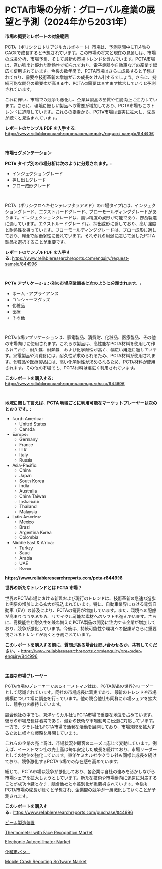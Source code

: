 <p><h1>PCTA市場の分析：グローバル産業の展望と予測（2024年から2031年）</h1></p><p><strong>市場の概要とレポートの対象範囲</strong></p>
<p><p>PCTA（ポリシクロトリアジルカルボネート）市場は、予測期間中に11.4％のCAGRで成長すると予想されています。この市場の将来と現在の見通しは、市場の成長分析、市場予測、そして最新の市場トレンドを含んでいます。PCTA市場は、高い強度と優れた耐熱性で知られており、電子機器や自動車などの産業で幅広く使用されています。今後の数年間で、PCTA市場はさらに成長すると予想されており、需要や技術革新の増加がこの成長をけん引するでしょう。さらに、持続可能な開発の重要性が高まる中、PCTAの需要はますます拡大していくと予測されています。</p><p>これに伴い、市場での競争も激化し、企業は製品の品質や性能向上に注力しています。さらに、環境に優しい製品への需要が増加しており、PCTA市場もこのトレンドに追随しています。これらの要素から、PCTA市場は着実に拡大し、成長が続くと見込まれています。</p></p>
<p><strong>レポートのサンプル PDF を入手する:</strong> <a href="https://www.reliableresearchreports.com/enquiry/request-sample/844996">https://www.reliableresearchreports.com/enquiry/request-sample/844996</a></p>
<p>&nbsp;</p>
<p><strong>市場セグメンテーション</strong></p>
<p><strong>PCTA タイプ別の市場分析は次のように分類されます。:</strong></p>
<p><ul><li>インジェクショングレード</li><li>押し出しグレード</li><li>ブロー成形グレード</li></ul></p>
<p>&nbsp;</p>
<p><p>PCTA（ポリシクロヘキセンテレフタラアミド）の市場タイプには、インジェクショングレード、エクストルードグレード、ブローモールディンググレードがあります。インジェクショングレードは、高い精度の成形が可能であり、部品製造に適しています。エクストルードグレードは、押出成形に適しており、高い強度と耐熱性を持っています。ブローモールディンググレードは、ブロー成形に適しており、軽量で耐衝撃性に優れています。それぞれの用途に応じて適したPCTA製品を選択することが重要です。</p></p>
<p><strong>レポートのサンプル PDF を入手する:</strong>&nbsp;<a href="https://www.reliableresearchreports.com/enquiry/request-sample/844996">https://www.reliableresearchreports.com/enquiry/request-sample/844996</a></p>
<p>&nbsp;</p>
<p><strong> PCTA アプリケーション別の市場産業調査は次のように分類されます。:</strong></p>
<p><ul><li>ホーム・アプライアンス</li><li>コンシューマグッズ</li><li>化粧品</li><li>医療</li><li>その他</li></ul></p>
<p>&nbsp;</p>
<p><p>PCTA市場アプリケーションは、家電製品、消費財、化粧品、医療製品、その他の市場向けに使用されます。これらの製品は、高性能なPCTA材料を使用して作られており、耐久性、耐熱性、および化学耐性が高く、幅広い用途に適しています。家電製品や消費財には、耐久性が求められるため、PCTA材料が使用されます。化粧品や医療製品には、高い化学耐性が求められるため、PCTA材料が使用されます。その他の市場でも、PCTA材料は幅広く利用されています。</p></p>
<p><strong>このレポートを購入する:</strong>&nbsp; <a href="https://www.reliableresearchreports.com/purchase/844996">https://www.reliableresearchreports.com/purchase/844996</a></p>
<p>&nbsp;</p>
<p><strong>地域に関して言えば、PCTA 地域ごとに利用可能なマーケットプレーヤーは次のとおりです。:</strong></p>
<p><ul>
    <li>
        North America:
        <ul>
            <li>United States</li>
            <li>Canada</li>
        </ul>
    </li>
    <li>
        Europe:
        <ul>
            <li>Germany</li>
            <li>France</li>
            <li>U.K.</li>
            <li>Italy</li>
            <li>Russia</li>
        </ul>
    </li>
    <li>
        Asia-Pacific:
        <ul>
            <li>China</li>
            <li>Japan</li>
            <li>South Korea</li>
            <li>India</li>
            <li>Australia</li>
            <li>China Taiwan</li>
            <li>Indonesia</li>
            <li>Thailand</li>
            <li>Malaysia</li>
        </ul>
    </li>
    <li>
        Latin America:
        <ul>
            <li>Mexico</li>
            <li>Brazil</li>
            <li>Argentina Korea</li>
            <li>Colombia</li>
        </ul>
    </li>
    <li>
        Middle East & Africa:
        <ul>
            <li>Turkey</li>
            <li>Saudi</li>
            <li>Arabia</li>
            <li>UAE</li>
            <li>Korea</li>
        </ul>
    </li>
    </ul></p>
<p><strong><a href="https://www.reliableresearchreports.com/pcta-r844996">https://www.reliableresearchreports.com/pcta-r844996</a></strong>&nbsp;</p>
<p><strong>世界の新たなトレンドとは PCTA 市場？</strong></p>
<p><p>世界のPCTA市場における新興および現行のトレンドは、技術革新の急速な進歩と需要の増加による拡大が見込まれています。特に、自動車業界における電気自動車（EV）の普及により、PCTAの需要が増加しています。また、環境への配慮が高まりつつあるため、リサイクル可能な素材へのシフトも進んでいます。さらに、高機能性と耐久性を兼ね備えたPCTA製品の開発に注力する企業が増加しており、競争が激化しています。今後は、持続可能性や環境への配慮がさらに重要視されるトレンドが続くと予測されています。</p></p>
<p><strong>このレポートを購入する前に、質問がある場合は問い合わせるか、共有してください。</strong>- <a href="https://www.reliableresearchreports.com/enquiry/pre-order-enquiry/844996">https://www.reliableresearchreports.com/enquiry/pre-order-enquiry/844996</a></p>
<p>&nbsp;</p>
<p><strong>主要な市場プレーヤー</strong></p>
<p><p>PCTA市場のプレーヤーであるイーストマン社は、PCTA製品の世界的リーダーとして認識されています。同社の市場成長は着実であり、最新のトレンドや市場規模について常に調査を行っています。他の競合他社も同様に市場シェアを拡大し、競争力を維持しています。</p><p>競合他社の中でも、東洋ケミカル社もPCTA市場で重要な地位を占めています。彼らの市場成長は着実であり、最新の技術や市場動向に迅速に対応しています。一方で、クラレ社もPCTA市場で活発な活動を展開しており、市場規模を拡大するために様々な戦略を展開しています。</p><p>これらの企業の売上高は、市場状況や顧客のニーズに応じて変動しています。例えば、イーストマン社の売上高は毎年安定した成長を続けており、市場リーダーとしての地位を強化しています。東洋ケミカル社やクラレ社も同様に成長を続けており、競争激化するPCTA市場での存在感を高めています。</p><p>総じて、PCTA市場は競争が激化しており、各企業は自社の強みを活かしながら市場シェアを拡大しようとしています。新たな技術や市場動向に迅速に対応することが成功の鍵となり、競合他社との差別化が重要視されています。今後も、PCTA市場の成長が続くと予想され、企業間の競争が一層激化していくことが予測されます。</p></p>
<p><strong>このレポートを購入する:</strong>&nbsp;&nbsp;<a href="https://www.reliableresearchreports.com/purchase/844996">https://www.reliableresearchreports.com/purchase/844996</a></p>
<p><p><a href="https://github.com/schmahlson/Market-Research-Report-List-1/blob/main/468350154298.md">ビール製造装置</a></p><p><a href="https://www.linkedin.com/pulse/thermometer-face-recognitionnbspmarket-focuses-market-dkwqe">Thermometer with Face Recognition Market</a></p><p><a href="https://www.linkedin.com/pulse/electronic-autocollimator-market-furnishes-information-share-o4vbe">Electronic Autocollimator Market</a></p><p><a href="https://github.com/roulaayoub-saad/Market-Research-Report-List-1/blob/main/909946854297.md">化粧用バター</a></p><p><a href="https://github.com/lataunyatinikmelvin59ilbd0dv/Market-Research-Report-List-2/blob/main/mobile-crash-reporting-software-market.md">Mobile Crash Reporting Software Market</a></p></p>